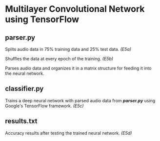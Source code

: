 # Multilayer Convolutional Network using TensorFlow

## parser.py

Splits audio data in 75% training data and 25% test data. _(E5a)_

Shuffles the data at every epoch of the training. _(E5b)_

Parses audio data and organizes it in a matrix structure for feeding it into the neural network.

## classifier.py

Trains a deep neural network with parsed audio data from **_parser.py_** using Google's TensorFlow framework. _(E5c)_

## results.txt

Accuracy results after testing the trained neural network. _(E5d)_
